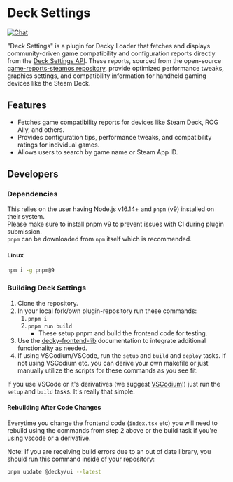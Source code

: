 # Deck Settings

[![Chat](https://img.shields.io/badge/chat-on%20discord-7289da.svg)](https://streamingtech.co.nz/discord)

"Deck Settings" is a plugin for Decky Loader that fetches and displays community-driven game compatibility and configuration reports directly from the [Deck Settings API](https://deckverified.games/). These reports, sourced from the open-source [game-reports-steamos repository](https://github.com/DeckSettings/game-reports-steamos), provide optimized performance tweaks, graphics settings, and compatibility information for handheld gaming devices like the Steam Deck.

## Features
- Fetches game compatibility reports for devices like Steam Deck, ROG Ally, and others.
- Provides configuration tips, performance tweaks, and compatibility ratings for individual games.
- Allows users to search by game name or Steam App ID.

## Developers

### Dependencies

This relies on the user having Node.js v16.14+ and `pnpm` (v9) installed on their system.  
Please make sure to install pnpm v9 to prevent issues with CI during plugin submission.  
`pnpm` can be downloaded from `npm` itself which is recommended.

#### Linux

```bash
npm i -g pnpm@9
```

### Building Deck Settings

1. Clone the repository.
2. In your local fork/own plugin-repository run these commands:
   1. ``pnpm i``
   2. ``pnpm run build``
      - These setup pnpm and build the frontend code for testing.
3. Use the [decky-frontend-lib](https://github.com/SteamDeckHomebrew/decky-frontend-lib) documentation to integrate additional functionality as needed.
4. If using VSCodium/VSCode, run the `setup` and `build` and `deploy` tasks. If not using VSCodium etc. you can derive your own makefile or just manually utilize the scripts for these commands as you see fit.

If you use VSCode or it's derivatives (we suggest [VSCodium](https://vscodium.com/)!) just run the `setup` and `build` tasks. It's really that simple.

#### Rebuilding After Code Changes

Everytime you change the frontend code (`index.tsx` etc) you will need to rebuild using the commands from step 2 above or the build task if you're using vscode or a derivative.

Note: If you are receiving build errors due to an out of date library, you should run this command inside of your repository:

```bash
pnpm update @decky/ui --latest
```
